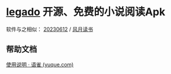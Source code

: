 # [legado](https://github.com/gedoor/legado) 开源、免费的小说阅读Apk



软件与之相似：  [20230612](../20230612/FYReader.md) / [风月读书](https://github.com/fengyuecanzhu/FYReader)



## 帮助文档

[使用说明 · 语雀 (yuque.com)](https://www.yuque.com/legado/wiki)
